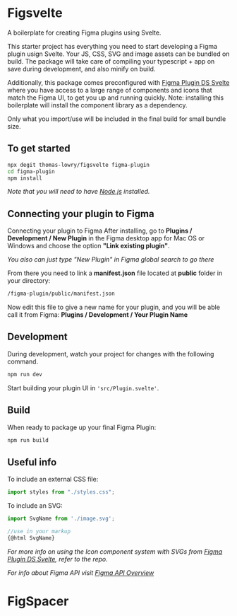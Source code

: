 # Figsvelte

A boilerplate for creating Figma plugins using Svelte.

This starter project has everything you need to start developing a Figma plugin usign Svelte. Your JS, CSS, SVG and image assets can be bundled on build. The package will take care of compiling your typescript + app on save during development, and also minify on build.

Additionally, this package comes preconfigured with [Figma Plugin DS Svelte](https://github.com/thomas-lowry/figma-plugin-ds-svelte) where you have access to a large range of components and icons that match the Figma UI, to get you up and running quickly. Note: installing this boilerplate will install the component library as a dependency.

Only what you import/use will be included in the final build for small bundle size.

## To get started

```bash
npx degit thomas-lowry/figsvelte figma-plugin
cd figma-plugin
npm install
```

_Note that you will need to have [Node.js](https://nodejs.org/) installed._

## Connecting your plugin to Figma

Connecting your plugin to Figma
After installing, go to **Plugins / Development / New Plugin** in the Figma desktop app for Mac OS or Windows and choose the option **"Link existing plugin"**.

_You also can just type "New Plugin" in Figma global search to go there_

From there you need to link a **manifest.json** file located at **public** folder in your directory:

```bash
/figma-plugin/public/manifest.json
```

Now edit this file to give a new name for your plugin, and you will be able call it from Figma: **Plugins / Development / Your Plugin Name**

## Development

During development, watch your project for changes with the following command.

```bash
npm run dev
```

Start building your plugin UI in `'src/Plugin.svelte'`.

## Build

When ready to package up your final Figma Plugin:

```bash
npm run build
```

## Useful info

To include an external CSS file:

```javascript
import styles from "./styles.css";
```

To include an SVG:

```javascript
import SvgName from './image.svg';

//use in your markup
{@html SvgName}
```

_For more info on using the Icon component system with SVGs from [Figma Plugin DS Svelte](https://github.com/thomas-lowry/figma-plugin-ds-svelte), refer to the repo._

_For info about Figma API visit [Figma API Overview](https://www.figma.com/plugin-docs/api/api-overview/)_
# FigSpacer
